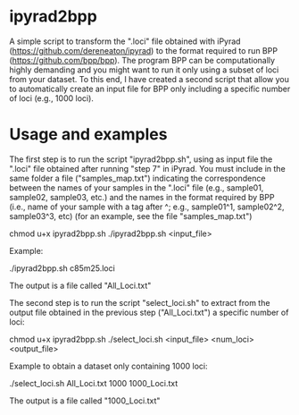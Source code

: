 # ipyrad2bpp
A simple script to transform the ".loci" file obtained with iPyrad (https://github.com/dereneaton/ipyrad) to the format required to run BPP (https://github.com/bpp/bpp). The program BPP can be computationally highly demanding and you might want to run it only using a subset of loci from your dataset. To this end, I have created a second script that allow you to automatically create an input file for BPP only including a specific number of loci (e.g., 1000 loci). 

# Usage and examples 

The first step is to run the script "ipyrad2bpp.sh", using as input file the ".loci" file obtained after running "step 7" in iPyrad. You must include in the same folder a file ("samples_map.txt") indicating the correspondence between the names of your samples in the ".loci" file (e.g., sample01, sample02, sample03, etc.) and the names in the format required by BPP (i.e., name of your sample with a tag after ^; e.g., sample01^1, sample02^2, sample03^3, etc) (for an example, see the file "samples_map.txt")

chmod u+x ipyrad2bpp.sh
./ipyrad2bpp.sh <input_file>

Example:

./ipyrad2bpp.sh c85m25.loci

The output is a file called "All_Loci.txt"

The second step is to run the script "select_loci.sh" to extract from the output file obtained in the previous step ("All_Loci.txt") a specific number of loci:

chmod u+x ipyrad2bpp.sh
./select_loci.sh <input_file> <num_loci> <output_file>

Example to obtain a dataset only containing 1000 loci: 

./select_loci.sh All_Loci.txt 1000 1000_Loci.txt

The output is a file called "1000_Loci.txt"
